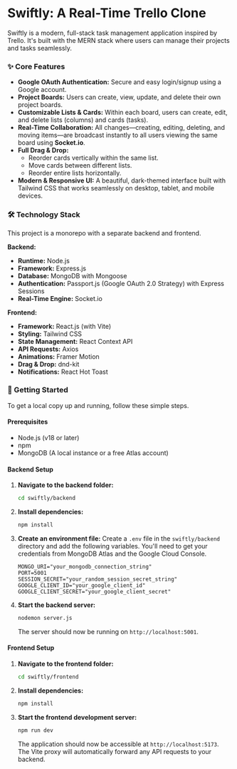 # Swiftly: A Real-Time Trello Clone

Swiftly is a modern, full-stack task management application inspired by Trello. It's built with the MERN stack where users can manage their projects and tasks seamlessly.

### ✨ Core Features

* **Google OAuth Authentication:** Secure and easy login/signup using a Google account.
* **Project Boards:** Users can create, view, update, and delete their own project boards.
* **Customizable Lists & Cards:** Within each board, users can create, edit, and delete lists (columns) and cards (tasks).
* **Real-Time Collaboration:** All changes—creating, editing, deleting, and moving items—are broadcast instantly to all users viewing the same board using **Socket.io**.
* **Full Drag & Drop:**
    * Reorder cards vertically within the same list.
    * Move cards between different lists.
    * Reorder entire lists horizontally.
* **Modern & Responsive UI:** A beautiful, dark-themed interface built with Tailwind CSS that works seamlessly on desktop, tablet, and mobile devices.

### 🛠️ Technology Stack

This project is a monorepo with a separate backend and frontend.

**Backend:**

* **Runtime:** Node.js
* **Framework:** Express.js
* **Database:** MongoDB with Mongoose
* **Authentication:** Passport.js (Google OAuth 2.0 Strategy) with Express Sessions
* **Real-Time Engine:** Socket.io

**Frontend:**

* **Framework:** React.js (with Vite)
* **Styling:** Tailwind CSS
* **State Management:** React Context API
* **API Requests:** Axios
* **Animations:** Framer Motion
* **Drag & Drop:** dnd-kit
* **Notifications:** React Hot Toast

### 🚀 Getting Started

To get a local copy up and running, follow these simple steps.

#### Prerequisites

* Node.js (v18 or later)
* npm
* MongoDB (A local instance or a free Atlas account)

#### Backend Setup

1.  **Navigate to the backend folder:**
    ```bash
    cd swiftly/backend
    ```

2.  **Install dependencies:**
    ```bash
    npm install
    ```

3.  **Create an environment file:**
    Create a `.env` file in the `swiftly/backend` directory and add the following variables. You'll need to get your credentials from MongoDB Atlas and the Google Cloud Console.
    ```env
    MONGO_URI="your_mongodb_connection_string"
    PORT=5001
    SESSION_SECRET="your_random_session_secret_string"
    GOOGLE_CLIENT_ID="your_google_client_id"
    GOOGLE_CLIENT_SECRET="your_google_client_secret"
    ```

4.  **Start the backend server:**
    ```bash
    nodemon server.js
    ```
    The server should now be running on `http://localhost:5001`.

#### Frontend Setup

1.  **Navigate to the frontend folder:**
    ```bash
    cd swiftly/frontend
    ```

2.  **Install dependencies:**
    ```bash
    npm install
    ```

3.  **Start the frontend development server:**
    ```bash
    npm run dev
    ```
    The application should now be accessible at `http://localhost:5173`. The Vite proxy will automatically forward any API requests to your backend.
